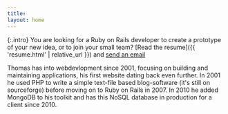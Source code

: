 ```yaml
---
title:
layout: home
---
```

{:.intro}
  You are looking for a Ruby on Rails developer to create a prototype of your new idea, or to join your small team?
  [Read the resume]({{ 'resume.html' | relative_url }})  and [send an email]('mailto:tomk32@gmail.com')


Thomas has into webdevlopment since 2001, focusing on building and maintaining applications, his first website dating back even further. In 2001 he used PHP to write a simple text-file based blog-software (it's still on sourceforge) before moving on to Ruby on Rails in 2007. In 2010 he added MongoDB to his toolkit and has this NoSQL database in production for a client since 2010.

